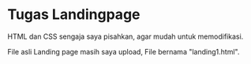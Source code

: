 # Tugas Landingpage
<p>HTML dan CSS sengaja saya pisahkan, agar mudah untuk memodifikasi.</p>
<p>File asli Landing page masih saya upload, File bernama "landing1.html".</p>
